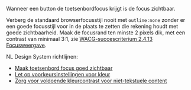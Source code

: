 <!-- @license CC0-1.0 -->

Wanneer een button de toetsenbordfocus krijgt is de focus zichtbaar.

Verberg de standaard browserfocusstijl nooit met `outline:none` zonder er een goede focusstijl voor in de plaats te zetten die rekening houdt met goede zichtbaarheid. Maak de focusrand ten minste 2 pixels dik, met een contrast van minimaal 3:1, zie [WACG-succescriterium 2.4.13 Focusweergave](/wcag/2.4.13).

NL Design System richtlijnen:

- [Maak toetsenbord focus goed zichtbaar](/richtlijnen/formulieren/visueel-ontwerp/focus-goed-zichtbaar/)
- [Let op voorkeursinstellingen voor kleur](/richtlijnen/stijl/kleuren/voorkeuren)
- [Zorg voor voldoende kleurcontrast voor niet-tekstuele content](/richtlijnen/stijl/typografie/voorkeur)
